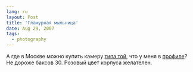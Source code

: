 ```yaml
---
lang: ru
layout: Post
title: 'Гламурная мыльница'
date: Aug 29, 2007
tags:
  - photography
---
```


А где в Москве можно купить камеру [типа той](http://www.arguscamera.com/products/qcm099.htm), что у меня в [профиле](http://sapegin.livejournal.com/profile)? Не дороже баксов 30. Розовый цвет корпуса желателен.
